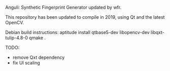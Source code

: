 Anguli: Synthetic Fingerprint Generator
updated by wfr.

This repository has been updated to compile in 2019,
using Qt and the latest OpenCV.

Debian build instructions:
aptitude install qtbase5-dev libopencv-dev libqxt-tulip-4.8-0
qmake .

TODO:
* remove Qxt dependency
* fix UI scaling
